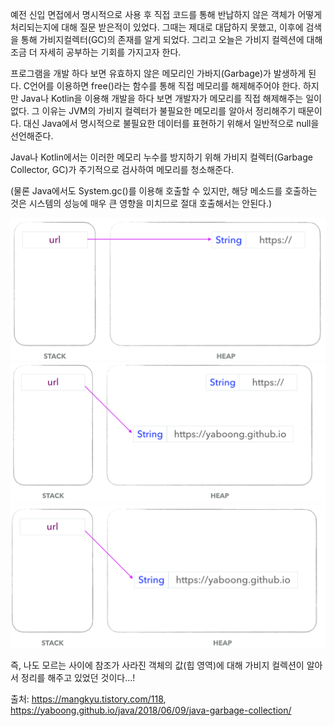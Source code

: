 예전 신입 면접에서 명시적으로 사용 후 직접 코드를 통해 반납하지 않은 객체가 어떻게 처리되는지에 대해 질문 받은적이 있었다. 그때는 제대로 대답하지 못했고, 이후에 검색을 통해 가비지컬렉터(GC)의 존재를 알게 되었다. 그리고 오늘은 가비지 컬렉션에 대해 조금 더 자세히 공부하는 기회를 가지고자 한다.

프로그램을 개발 하다 보면 유효하지 않은 메모리인 가바지(Garbage)가 발생하게 된다. C언어를 이용하면 free()라는 함수를 통해 직접 메모리를 해제해주어야 한다. 하지만 Java나 Kotlin을 이용해 개발을 하다 보면 개발자가 메모리를 직접 해제해주는 일이 없다. 그 이유는 JVM의 가비지 컬렉터가 불필요한 메모리를 알아서 정리해주기 때문이다. 대신 Java에서 명시적으로 불필요한 데이터를 표현하기 위해서 일반적으로 null을 선언해준다.

Java나 Kotlin에서는 이러한 메모리 누수를 방지하기 위해 가비지 컬렉터(Garbage Collector, GC)가 주기적으로 검사하여 메모리를 청소해준다.

(물론 Java에서도 System.gc()를 이용해 호출할 수 있지만, 해당 메소드를 호출하는 것은 시스템의 성능에 매우 큰 영향을 미치므로 절대 호출해서는 안된다.)

![img_1.png](img_1.png)
![img_2.png](img_2.png)
![img_3.png](img_3.png)

즉, 나도 모르는 사이에 참조가 사라진 객체의 값(힙 영역)에 대해 가비지 컬렉션이 알아서 정리를 해주고 있었던 것이다...!

출처: https://mangkyu.tistory.com/118, https://yaboong.github.io/java/2018/06/09/java-garbage-collection/
